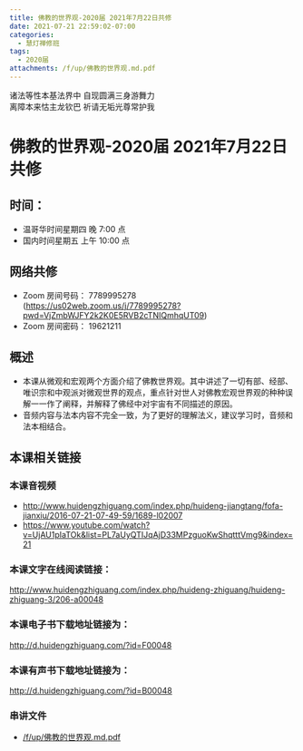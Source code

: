 ```yaml
---
title: 佛教的世界观-2020届 2021年7月22日共修
date: 2021-07-21 22:59:02-07:00
categories:
  - 慧灯禅修班
tags:
  - 2020届
attachments: /f/up/佛教的世界观.md.pdf
---
```

诸法等性本基法界中 自现圆满三身游舞力  
离障本来怙主龙钦巴 祈请无垢光尊常护我

# 佛教的世界观-2020届 2021年7月22日共修

## 时间：
  - 温哥华时间星期四 晚 7:00 点
  - 国内时间星期五 上午 10:00 点

## 网络共修
  - Zoom 房间号码： 7789995278 (<https://us02web.zoom.us/j/7789995278?pwd=VjZmbWJFY2k2K0E5RVB2cTNIQmhqUT09>)
  - Zoom 房间密码： 19621211

## 概述

- 本课从微观和宏观两个方面介绍了佛教世界观。其中讲述了一切有部、经部、唯识宗和中观派对微观世界的观点，重点针对世人对佛教宏观世界观的种种误解一一作了阐释，并解释了佛经中对宇宙有不同描述的原因。
- 音频内容与法本内容不完全一致，为了更好的理解法义，建议学习时，音频和法本相结合。

## 本课相关链接

### 本课音视频

- <http://www.huidengzhiguang.com/index.php/huideng-jiangtang/fofa-jianxiu/2016-07-21-07-49-59/1689-l02007>
- <https://www.youtube.com/watch?v=UjAU1pIaTOk&list=PL7aUyQTIJqAjD33MPzguoKwShqtttVmg9&index=21>

### 本课文字在线阅读链接：

<http://www.huidengzhiguang.com/index.php/huideng-zhiguang/huideng-zhiguang-3/206-a00048>

### 本课电子书下载地址链接为：

<http://d.huidengzhiguang.com/?id=F00048>

### 本课有声书下载地址链接为：

<http://d.huidengzhiguang.com/?id=B00048>

### 串讲文件

- [/f/up/佛教的世界观.md.pdf](http://huidengchanxiu.net/hdv/f/up/佛教的世界观.md.pdf)
